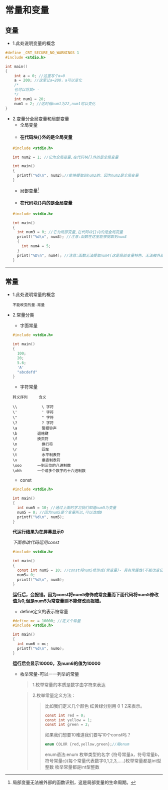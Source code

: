 # 常量和变量

## 变量
+ 1.此处说明变量的概念
```c
#define _CRT_SECURE_NO_WARNINGS 1
#include <stdio.h>

int main()
{
    int a = 0; //这里写个a=0
    a = 200; //这里让a=200，a可以变化
    /*
    也可以将其+ -
    */
    int num1 = 20;
    num1 = 2; //这时候num1为22,num1可以变化
}
```
+ 2.变量分全局变量和局部变量
  + 全局变量
  + #### 在代码块{}外的是全局变量
  ```c
  #include <stdio.h>

  int num2 = 1; //它为全局变量,在代码块{}外的是全局变量

  int main()
  {
    printf("%d\n", num2);//能够提取到num2的，因为num2是全局变量
  }
  ````
  + 局部变量[^注意]
    [^注意]: 局部变量无法被外部的函数识别，这是局部变量的生命周期。
  + #### 在代码块{}内的是全局变量
  ```c
  #include <stdio.h>

  int main()
  {
    int num3 = 0; //它为局部变量,在代码块{}内的是全局变量
    printf("%d\n", num3); //注意:函数在这里能够提取到num3
    {
      int num4 = 5;
    }
    print("%D\n", num4); //注意:函数无法提取num4(这是局部变量特色，无法被外部函数识别)
  }
  ```
---
## 常量
+ 1.此处说明常量的概念
  ```
  不能改变的量-常量
  ```
+ 2.常量分类
  + 字面常量
  ```c
  #include <stdio.h>

  int main()
  {
    100;
    20;
    5.6;
    'A'
    "abcdefd"
  }
  ```
  + 字符常量
  ```
  转义序列     含义

  \\	       \ 字符
  \'	       ' 字符
  \"	       " 字符
  \?	       ? 字符
  \a	       警报铃声
  \b         退格键
  \f         换页符
  \n	       换行符
  \r	       回车
  \t	       水平制表符
  \v	       垂直制表符
  \ooo	     一到三位的八进制数
  \xhh       一个或多个数字的十六进制数
  ```
  + const
  ```c
  #include <stdio.h>

  int main()
  {
    int num5 = 10; //通过上面的学习我们知道num5为变量
    num5 = 0; //因为num5是个变量所以,可以改成0
    printf("%d\n", num5);
  }
  ```
    **代运行结果为在屏幕显示0**

    *下面修改代码运用const*
    ```c
    #include <stdio.h>

    int main()
    {
      const int num5 = 10; //const将num5修饰成(常变量)- 具有常属性(不能改变它的本质属性)
      num5= 0;
      printf("%d\n", num5); 
    }
    ```
    **运行后，会报错。因为const将num5修饰成常变量而下面代码将num5修改值为0,但是num5为常变量则不能修改而报错。**
    + define定义的表示符常量
    ```c
    #define mc = 10000; //定义个常量
    #include <stdio.h>

    int main()
    {
      int num6 = mc;
      printf("%d\n", num6);
    }
    ```
    **运行后会显示10000，及num6的值为10000**
    + 枚举常量-可以一一列举的常量
      >1.枚举常量的本质是数字由字符来表达

      >2.枚举常量定义方法：
      >>比如我们定义几个颜色 红黄绿分别用 0 1 2来表示。
      >>```c
      >>const int red = 0;
      >>const int yellow = 1;
      >>const int green = 2;
      >>```
      >>如果我们想要10难道我们要写10个const吗？
      >>```c
      >>enum COLOR {red,yellow,green};//用enum
      >>```
      >>enum语法:enum 枚举类型的名字 {符号常量a，符号常量b，符号常量c}(每个常量代表数字0,1,2,3,.....)枚举常量都是int型整数
      >>枚举常量都是int型整数